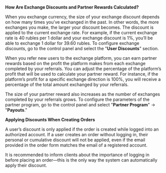 **How Are Exchange Discounts and Partner Rewards Calculated?**

When you exchange currency, the size of your exchange discount depends on how many times you’ve exchanged in the past. In other words, the more exchanges you make, the larger your discount becomes. The discount is applied to the current exchange rate. For example, if the current exchange rate is 40 rubles per 1 dollar and your exchange discount is 1%, you’ll be able to exchange 1 dollar for 39.60 rubles. To configure exchange discounts, go to the control panel and select the "**User Discounts**" section.

When you refer new users to the exchange platform, you can earn partner rewards based on the profit the platform makes from each exchange completed by your referrals. You can adjust the percentage of the platform’s profit that will be used to calculate your partner reward. For instance, if the platform’s profit for a specific exchange direction is 100%, you will receive a percentage of the total amount exchanged by your referrals.

The size of your partner reward also increases as the number of exchanges completed by your referrals grows. To configure the parameters of the partner program, go to the control panel and select "**Partner Program**" → "**Payouts**."

**Applying Discounts When Creating Orders**

A user’s discount is only applied if the order is created while logged into an authorized account. If a user creates an order without logging in, their personal or cumulative discount will not be applied, even if the email provided in the order form matches the email of a registered account.

It is recommended to inform clients about the importance of logging in before placing an order—this is the only way the system can automatically apply their discount.